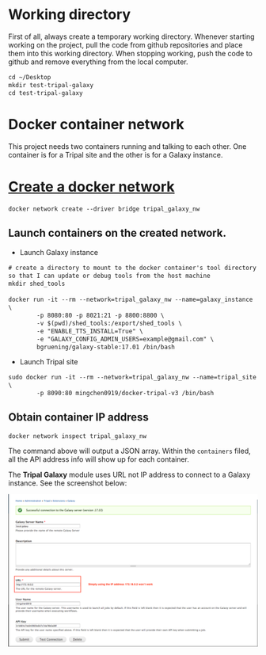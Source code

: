 # Working directory

First of all, always create a temporary working directory. Whenever starting working on the project, pull the code
from github repositories and place them into this working directory. When stopping working, push the code to github
and remove everything from the local computer.


``` 
cd ~/Desktop
mkdir test-tripal-galaxy
cd test-tripal-galaxy
```

# Docker container network

This project needs two containers running and talking to each other. One container is
for a Tripal site and the other is for a Galaxy instance.


# [Create a docker network](https://docs.docker.com/engine/userguide/networking/#bridge-networks)

```
docker network create --driver bridge tripal_galaxy_nw
```


## Launch containers on the created network.

* Launch Galaxy instance

```
# create a directory to mount to the docker container's tool directory so that I can update or debug tools from the host machine
mkdir shed_tools
 
docker run -it --rm --network=tripal_galaxy_nw --name=galaxy_instance \
        -p 8080:80 -p 8021:21 -p 8800:8800 \
        -v $(pwd)/shed_tools:/export/shed_tools \ 
		-e "ENABLE_TTS_INSTALL=True" \
	    -e "GALAXY_CONFIG_ADMIN_USERS=example@gmail.com" \
	    bgruening/galaxy-stable:17.01 /bin/bash
```

* Launch Tripal site

``` 
sudo docker run -it --rm --network=tripal_galaxy_nw --name=tripal_site \
        -p 8090:80 mingchen0919/docker-tripal-v3 /bin/bash
```

## Obtain container IP address

``` 
docker network inspect tripal_galaxy_nw
```

The command above will output a JSON array. Within the `containers` filed, all the API address info will show up for each container.


The **Tripal Galaxy** module uses URL not IP address to connect to a Galaxy instance. See the screenshot below:

![tripal galaxy connection](images/tripal_galaxy_connect_to_galaxy.png)


